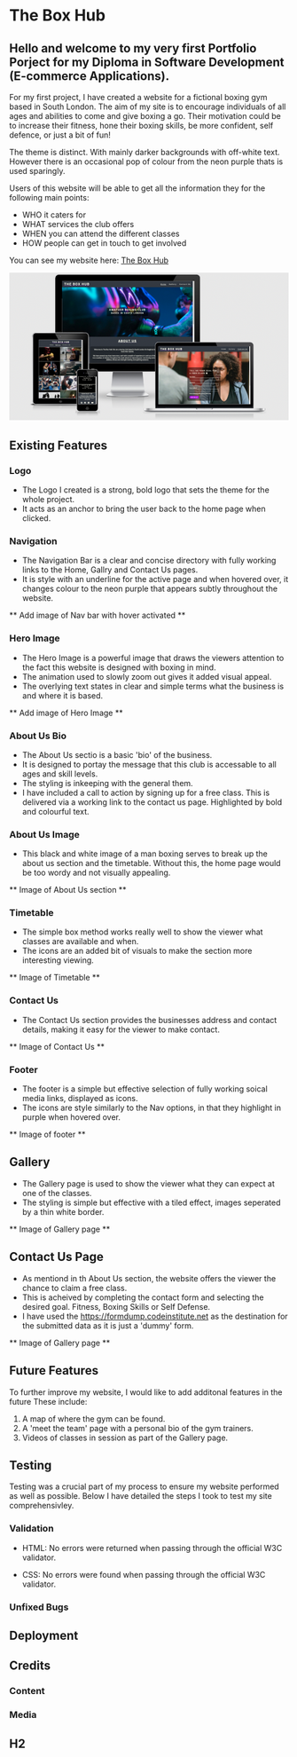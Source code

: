 # The Box Hub

## Hello and welcome to my very first Portfolio Porject for my Diploma in Software Development (E-commerce Applications). 

For my first project, I have created a website for a fictional boxing gym based in South London. The aim of my site is to encourage individuals of all ages and abilities to come and give boxing a go. Their motivation could be to increase their fitness, hone their boxing skills, be more confident, self defence, or just a bit of fun! 

The theme is distinct. With mainly darker backgrounds with off-white text. However there is an occasional pop of colour from the neon purple thats is used sparingly. 

Users of this website will be able to get all the information they for the following main points:

- WHO it caters for
- WHAT services the club offers
- WHEN you can attend the different classes
- HOW people can get in touch to get involved

You can see my website here: [The Box Hub](https://jakepennell.github.io/the-box-hub/)

![Am I Responsive Image](https://github.com/JakePennell/the-box-hub/blob/main/assets/images/am-i-responsive.png)

## Existing Features

### Logo

- The Logo I created is a strong, bold logo that sets the theme for the whole project. 
- It acts as an anchor to bring the user back to the home page when clicked. 

### Navigation

- The Navigation Bar is a clear and concise directory with fully working links to the Home, Gallry and Contact Us pages. 
- It is style with an underline for the active page and when hovered over, it changes colour to the neon purple that appears subtly throughout the website.

** Add image of Nav bar with hover activated **

### Hero Image

- The Hero Image is a powerful image that draws the viewers attention to the fact this website is designed with boxing in mind. 
- The animation used to slowly zoom out gives it added visual appeal.
- The overlying text states in clear and simple terms what the business is and where it is based. 

** Add image of Hero Image **

### About Us Bio

- The About Us sectio is a basic 'bio' of the business.
- It is designed to portay the message that this club is accessable to all ages and skill levels. 
- The styling is inkeeping with the general them.
- I have included a call to action by signing up for a free class. This is delivered via a working link to the contact us page. Highlighted by bold and colourful text.

### About Us Image 

- This black and white image of a man boxing serves to break up the about us section and the timetable. Without this, the home page would be too wordy and not visually appealing.  

** Image of About Us section **

### Timetable

- The simple box method works really well to show the viewer what classes are available and when. 
- The icons are an added bit of visuals to make the section more interesting viewing. 

** Image of Timetable **

### Contact Us

- The Contact Us section provides the businesses address and contact details, making it easy for the viewer to make contact. 

** Image of Contact Us **

### Footer

- The footer is a simple but effective selection of fully working soical media links, displayed as icons.
- The icons are style similarly to the Nav options, in that they highlight in purple when hovered over. 

** Image of footer **

## Gallery 

- The Gallery page is used to show the viewer what they can expect at one of the classes. 
- The styling is simple but effective with a tiled effect, images seperated by a thin white border. 

** Image of Gallery page **

## Contact Us Page

- As mentiond in th About Us section, the website offers the viewer the chance to claim a free class. 
- This is acheived by completing the contact form and selecting the desired goal. Fitness, Boxing Skills or Self Defense.
- I have used the https://formdump.codeinstitute.net as the destination for the submitted data as it is just a 'dummy' form.

** Image of Gallery page **

## Future Features

To further improve my website, I would like to add additonal features in the future These include:
1. A map of where the gym can be found.
2. A 'meet the team' page with a personal bio of the gym trainers.
3. Videos of classes in session as part of the Gallery page.

## Testing

Testing was a crucial part of my process to ensure my website performed as well as possible. Below I have detailed the steps I took to test my site comprehensivley.

### Validation

- HTML: No errors were returned when passing through the official W3C validator.

- CSS: No errors were found when passing through the official W3C validator.

### Unfixed Bugs

## Deployment 

## Credits

### Content

### Media

## H2 




